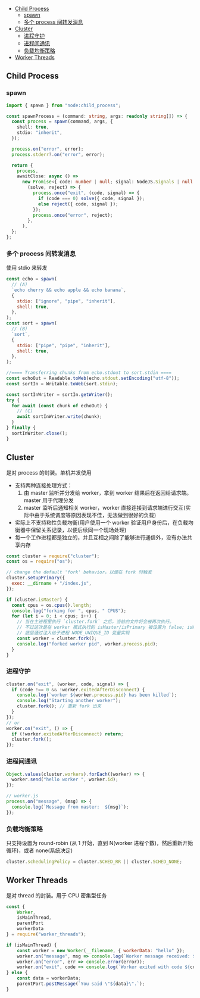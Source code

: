 - [Child Process](#child-process)
  - [spawn](#spawn)
  - [多个 process 间转发消息](#多个-process-间转发消息)
- [Cluster](#cluster)
  - [进程守护](#进程守护)
  - [进程间通讯](#进程间通讯)
  - [负载均衡策略](#负载均衡策略)
- [Worker Threads](#worker-threads)

## Child Process

### spawn

```ts
import { spawn } from "node:child_process";

const spawnProcess = (command: string, args: readonly string[]) => {
  const process = spawn(command, args, {
    shell: true,
    stdio: "inherit",
  });

  process.on("error", error);
  process.stderr?.on("error", error);

  return {
    process,
    awaitClose: async () =>
      new Promise<{ code: number | null; signal: NodeJS.Signals | null }>(
        (solve, reject) => {
          process.once("exit", (code, signal) => {
            if (code === 0) solve({ code, signal });
            else reject({ code, signal });
          });
          process.once("error", reject);
        },
      ),
  };
};
```

### 多个 process 间转发消息

使用 stdio 来转发

```js
const echo = spawn(
  // (A)
  `echo cherry && echo apple && echo banana`,
  {
    stdio: ["ignore", "pipe", "inherit"],
    shell: true,
  },
);
const sort = spawn(
  // (B)
  `sort`,
  {
    stdio: ["pipe", "pipe", "inherit"],
    shell: true,
  },
);

//==== Transferring chunks from echo.stdout to sort.stdin ====
const echoOut = Readable.toWeb(echo.stdout.setEncoding("utf-8"));
const sortIn = Writable.toWeb(sort.stdin);

const sortInWriter = sortIn.getWriter();
try {
  for await (const chunk of echoOut) {
    // (C)
    await sortInWriter.write(chunk);
  }
} finally {
  sortInWriter.close();
}
```

## Cluster

是对 process 的封装。单机并发使用

- 支持两种连接处理方式：
  1. 由 master 监听并分发给 worker，拿到 worker 结果后在返回给请求端。master 用于代理分发
  2. master 监听后通知相关 worker，worker 直接连接到请求端进行交互(实际中由于系统调度等原因表现不佳，无法做到很好的负载)
- 实际上不支持粘性负载均衡(用户使用一个 worker 验证用户身份后，在负载均衡器中保留关系记录，以便后续同一个现场处理)
- 每一个工作进程都是独立的，并且互相之间除了能够进行通信外，没有办法共享内存

```js
const cluster = require("cluster");
const os = require("os");

// change the default 'fork' behavior。以便在 fork 时触发
cluster.setupPrimary({
  exec: __dirname + "/index.js",
});

if (cluster.isMaster) {
  const cpus = os.cpus().length;
  console.log("forking for ", cpus, " CPUS");
  for (let i = 0; i < cpus; i++) {
    // 当在主进程里执行 `cluster.fork` 之后，当前的文件将会被再次执行。
    // 不过这次是在 worker 模式执行的 isMaster/isPrimary 被设置为 false; isWorker 设置为 true
    // 底层通过注入给子进程 NODE_UNIQUE_ID 变量实现
    const worker = cluster.fork();
    console.log("forked worker pid", worker.process.pid);
  }
}
```

### 进程守护

```js
cluster.on("exit", (worker, code, signal) => {
  if (code !== 0 && !worker.exitedAfterDisconnect) {
    console.log(`worker ${worker.process.pid} has been killed`);
    console.log("Starting another worker");
    cluster.fork(); // 重新 fork 出来
  }
});
// or
worker.on("exit", () => {
  if (!worker.exitedAfterDisconnect) return;
  cluster.fork();
});
```

### 进程间通讯

```js
Object.values(clustur.workers).forEach((worker) => {
  worker.send("hello worker ", worker.id);
});

// worker.js
process.on("message", (msg) => {
  console.log(`Message from master:  ${msg}`);
});
```

### 负载均衡策略

只支持设置为 round-robin (从 1 开始，直到 N(worker 进程个数)，然后重新开始循环)，或者 none(系统决定)

```js
cluster.schedulingPolicy = cluster.SCHED_RR || cluster.SCHED_NONE;
```

## Worker Threads

是对 thread 的封装。用于 CPU 密集型任务

```js
const {
    Worker,
    isMainThread,
    parentPort
    workerData
} = require("worker_threads");

if (isMainThread) {
    const worker = new Worker(__filename, { workerData: "hello" });
    worker.on("message", msg => console.log(`Worker message received: ${msg}`));
    worker.on("error", err => console.error(error));
    worker.on("exit", code => console.log(`Worker exited with code ${code}.`));
} else {
    const data = workerData;
    parentPort.postMessage(`You said \"${data}\".`);
}
```
